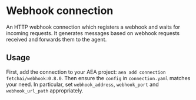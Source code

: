 # Webhook connection

An HTTP webhook connection which registers a webhook and waits for incoming requests. It generates messages based on webhook requests received and forwards them to the agent.

## Usage

First, add the connection to your AEA project: `aea add connection fetchai/webhook:0.8.0`. Then ensure the `config` in `connection.yaml` matches your need. In particular, set `webhook_address`, `webhook_port` and `webhook_url_path` appropriately.
